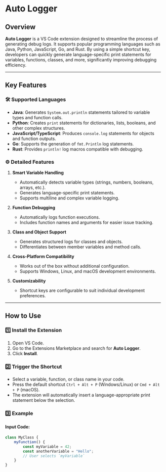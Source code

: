 # Auto Logger

## Overview

**Auto Logger** is a VS Code extension designed to streamline the process of generating debug logs. It supports popular programming languages such as Java, Python, JavaScript, Go, and Rust. By using a simple shortcut key, developers can quickly generate language-specific print statements for variables, functions, classes, and more, significantly improving debugging efficiency.

---

## Key Features

### 🛠 Supported Languages
- **Java**: Generates `System.out.println` statements tailored to variable types and function calls.
- **Python**: Creates `print` statements for dictionaries, lists, booleans, and other complex structures.
- **JavaScript/TypeScript**: Produces `console.log` statements for objects and function outputs.
- **Go**: Supports the generation of `fmt.Println` log statements.
- **Rust**: Provides `println!` log macros compatible with debugging.

### ⚙️ Detailed Features
1. **Smart Variable Handling**
   - Automatically detects variable types (strings, numbers, booleans, arrays, etc.).
   - Generates language-specific print statements.
   - Supports multiline and complex variable logging.

2. **Function Debugging**
   - Automatically logs function executions.
   - Includes function names and arguments for easier issue tracking.

3. **Class and Object Support**
   - Generates structured logs for classes and objects.
   - Differentiates between member variables and method calls.

4. **Cross-Platform Compatibility**
   - Works out of the box without additional configuration.
   - Supports Windows, Linux, and macOS development environments.

5. **Customizability**
   - Shortcut keys are configurable to suit individual development preferences.

---

## How to Use

### 1️⃣ Install the Extension
1. Open VS Code.
2. Go to the Extensions Marketplace and search for **Auto Logger**.
3. Click **Install**.

### 2️⃣ Trigger the Shortcut
- Select a variable, function, or class name in your code.
- Press the default shortcut `Ctrl + Alt + P` (Windows/Linux) or `Cmd + Alt + P` (macOS).
- The extension will automatically insert a language-appropriate print statement below the selection.

### 3️⃣ Example

#### Input Code:
```js
class MyClass {
    myFunction() {
        const myVariable = 42;
        const anotherVariable = "Hello";
        // User selects `myVariable`
    }
}
